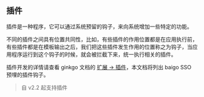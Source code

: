 ## 插件

插件是一种程序，它可以通过系统预留的钩子，来向系统增加一些特定的功能。

不同的插件之间具有位置共同性，比如，有些插件的作用位置都是在应用执行前，有些插件都是在模板输出之后，我们把这些插件发生作用的位置称之为钩子，当应用程序运行到这个钩子的时候，就会被拦截下来，统一执行相关的插件。

插件开发的详情请查看 ginkgo 文档的 [扩展 -> 插件](//doc.baigo.net/ginkgo/extend/plugin)，本文档将列出 baigo SSO 预埋的插件钩子。

> 自 v2.2 起支持插件